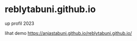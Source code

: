 # reblytabuni.github.io
up profil 2023

lihat demo https://anjastabuni.github.io/reblytabuni.github.io/
